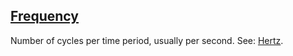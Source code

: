 ## [Frequency](#frequency)

Number of cycles per time period, usually per second. See: [Hertz](#hertz).